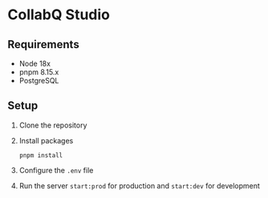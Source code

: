 # CollabQ Studio

## Requirements

- Node 18x
- pnpm 8.15.x
- PostgreSQL

## Setup

1. Clone the repository
2. Install packages

   ```console
   pnpm install
   ```

3. Configure the `.env` file
4. Run the server `start:prod` for production and `start:dev` for development
